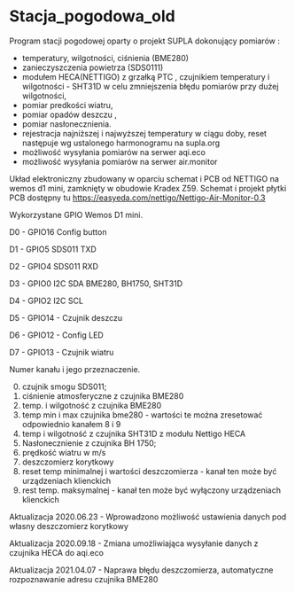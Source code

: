 # Stacja_pogodowa_old
Program stacji pogodowej oparty o projekt SUPLA dokonujący pomiarów :
  * temperatury, wilgotności, ciśnienia (BME280)
  * zanieczyszczenia powietrza (SDS0111)
  * modułem HECA(NETTIGO) z grzałką PTC , czujnikiem  temperatury i wilgotności - SHT31D w celu zmniejszenia błędu pomiarów przy dużej wilgotności,
  * pomiar predkości wiatru, 
  * pomiar opadów deszczu ,
  * pomiar nasłonecznienia.
  * rejestracja  najniższej i najwyższej temperatury w ciągu doby, reset następuje wg ustalonego harmonogramu na supla.org
  * możliwość wysyłania pomiarów na serwer aqi.eco
  * możliwość wysyłania pomiarów na serwer air.monitor
  
Układ elektroniczny zbudowany w oparciu schemat i PCB od NETTIGO na wemos d1 mini, zamknięty w obudowie Kradex Z59.
Schemat i projekt płytki PCB dostępny tu https://easyeda.com/nettigo/Nettigo-Air-Monitor-0.3

Wykorzystane GPIO Wemos D1 mini.

D0 - GPIO16 Config button

D1 - GPIO5 SDS011 TXD

D2 - GPIO4 SDS011 RXD

D3 - GPIO0 I2C SDA BME280, BH1750, SHT31D
             
D4 - GPIO2 I2C SCL

D5 - GPIO14 - Czujnik deszczu

D6 - GPIO12 - Config LED  

D7 - GPIO13 - Czujnik wiatru


Numer kanału i jego przeznaczenie. 

 0.  czujnik smogu SDS011;
 1.  ciśnienie atmosferyczne z czujnika BME280
 2.  temp. i wilgotność z czujnika BME280
 3.  temp min i max czujnika bme280 - wartości te można zresetować odpowiednio kanałem 8 i 9
 4.  temp i wilgotność z czujnika SHT31D z modułu Nettigo HECA
 5.  Nasłonecznienie z czujnika BH 1750;
 6.  prędkość wiatru w m/s
 7.  deszczomierz korytkowy 
 8.  reset temp minimalnej i wartości deszczomierza - kanał ten może być  urządzeniach klienckich
 9.  rest temp. maksymalnej - kanał ten może być wyłączony  urządzeniach klienckich
 
Aktualizacja 2020.06.23 - Wprowadzono możliwość ustawienia danych pod własny deszczomierz korytkowy

Aktualizacja 2020.09.18 - Zmiana umożliwiająca wysyłanie danych z czujnika HECA do aqi.eco

Aktualizacja 2021.04.07 - Naprawa błędu deszczomierza, automatyczne rozpoznawanie adresu czujnika BME280
